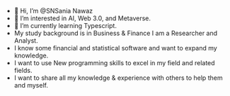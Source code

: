 - 👋 Hi, I’m @SNSania Nawaz
- 👀 I’m interested in AI, Web 3.0, and Metaverse.
- 🌱 I’m currently learning Typescript.
- My study background is in Business & Finance I am a Researcher and Analyst.
- I know some financial and statistical software and want to expand my knowledge.
- I want to use New programming skills to excel in my field and related fields.
- I want to share all my knowledge & experience with others to help them and myself.
  

<!---
SNSania/SNSania is a ✨ special ✨ repository because its `README.md` (this file) appears on your GitHub profile.
You can click the Preview link to take a look at your changes.
--->
